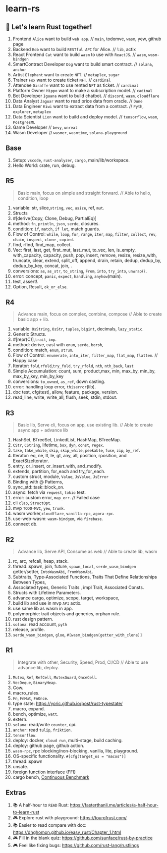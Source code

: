 # learn-rs

## 🦀 Let's learn Rust together!

1. Frontend `Alice` want to build `web app`. // `main`, todomvc, `wasm`, yew, github page
1. Backend `Bob` want to build `RESTful API` for Alice. // `lib`, actix
1. React Frontend `Cat` want to build `wasm` to use with `ReactJS`. // `wasm`, `wasm-bindgen`
1. SmartContract Developer `Dog` want to build smart contract. // `solana`, `anchor`
1. Artist `Elephant` want to create `NFT`. // `metaplex`, `sugar`
1. Trainer `Fox` want to create ticket `NFT`. // `cardinal`
1. Attendee `Giraffe` want to use rented `NFT` as ticket. // `cardinal`
1. Platform Owner `Hippo` want to make a subscription model. // `cadinal`
1. Bot Developer `Iguana` want to build chatbot. // `discord`, `wasm`, `cloudflare`
1. Data Analyst `Jaguar` want to read price data from oracle. // `Dune`
1. Data Engineer `Kiwi` want to extract data from a contract. // `Pyth`, `explorer`, `metaplex`
1. Data Scientist `Lion` want to build and deploy model. // `tensorflow`, `wasm`, `PostgresML`
1. Game Developer // `bevy`, `unreal`
1. Wasm Developer // `wasmer`, `wasmtime`, `solana-playground`

## Base

1. Setup: `vscode`, `rust-analyzer`, `cargo`, main/lib/workspace.
1. Hello World: crate, run, debug.

## R5

> Basic main, focus on simple and straight forward. // Able to hello, condition, loop

1. variable: str, slice,`string`, `vec`, `usize`, ref, `mut`.
1. Structs
1. #[derive(Copy, Clone, Debug, PartialEq)]
1. method: `fn`, `println`, `json`, `serde`, closures.
1. condition: `if`, `match`, `if let`, match guards.
1. Flow of Control: `while`, `loop`, `for`, `range`, `iter`, `map`, `filter`, `collect`, `rev`, `chain`, `inspect`, `clone` , `copied`.
1. find, rfind, find_map, collect.
1. Vec: first, last, get, first_mut, last_mut, to_vec, len, is_empty, with_capacity, capacity, push, pop, insert, remove, resize, resize_with, truncate, clear, extend, split_off, append, drain, retain, dedup, dedup_by, dedup_by_key, concat, join, .
1. conversions: `as`, `as_str`, `to_string`, `From`, `into`, `try_into`, `unwrap`/`?`.
1. error: concept, `panic`, `expect`, `handling`, `anyhow`(main).
1. test, assert!.
1. Option, Result, `ok_or_else`.

## R4

> Advance main, focus on complex, combine, compose // Able to create basic app + lib.

1. variable: `OsString`, `OsStr`, `tuples`, `bigint`, decimals, `lazy_static`.
1. Generic Structs.
1. #[repr(C)],`trait`, `imp`.
1. method: derive, cast with `enum`, `serde`, `borsh`,
1. condition: match, `enum`, `strum`.
1. Flow of Control: `enumerate`, `into_iter`, `filter_map`, `flat_map`, `flatten`. // Happy case
1. Iterator: `fold`,`rfold`,`try_fold`, `try_rfold`, `nth`, `nth_back`, `last`
1. Simple Accumulation: count, sum, product,max, min, max_by, min_by, max_by_key, min_by_key
1. conversions: `to_owned`, `as_ref`, down casting.
1. error: handling loop error, `thiserror`(lib).
1. doc test, cfg(test), allow, feature, package, version.
1. read_line, write, write_all, flush, seek, stdin, stdout.

## R3

> Basic lib, Serve cli, focus on app, use existing lib. // Able to create async app + advance lib

1. HashSet, BTreeSet, LinkedList, HashMap, BTreeMap.
1. `CStr`, `CString`, lifetime, `box`, `dyn`, `const`, `regex`.
1. `take`, `take_while`, `skip`, `skip_while`, `peekable`, `fuse`, `zip`, `by_ref`.
1. Iterator: eq, ne, lt, le, gt, any, all, position, rposition, and ExactSizeIterator.
1. entry, or_insert, or_insert_with, and_modify.
1. extends, partition, for_each and try_for_each.
1. custom struct, module, `Value`, `JsValue`, `JsError`
1. Binding with @ Patterns,
1. sync_std::task::block_on.
1. async: fetch via `reqwest`, `tokio` test.
1. error: custom error, `map_err`. // Failed case
1. cli `clap`, `StructOpt`.
1. mvp `TODO-MVC`, `yew`, `trunk`.
1. wasm worker,`cloudflare`, `vanilla-rpc`, `agora-rpc`.
1. use-web-wasm: `wasm-bindgen`, via `firebase`.
1. connect db.

## R2

> Advance lib, Serve API, Consume as web // Able to create lib, wasm

1. rc, arc, refcall, heap, stack.
1. thread::spawn, join, future, `spawn_local`, `serde_wasm_bindgen` getter/setter, `IntoWasmAbi`, `FromWasmAbi`.
1. Subtraits, Type-Associated Functions, Traits That Define Relationships Between Types,
1. Associated types, Generic Traits , impl Trait, Associated Consts.
1. Structs with Lifetime Parameters.
1. advance cargo, optimize, scope, target, workspace,
1. build lib and use in mvp `API` actix.
1. use same lib as wasm in app.
1. polymorphic: trait objects and generics, orphan rule.
1. rust design pattern.
1. `solana`: read account, `pyth`
1. release, profile.
1. `serde_wasm_bindgen`, `gloo`, `#[wasm_bindgen(getter_with_clone)]`

## R1

> Integrate with other, Security, Speed, Prod, CI/CD // Able to use advance lib, deploy.

1. `Mutex`, `Ref`, `RefCell`, `MutexGuard`, `OnceCell`.
1. `VecDeque`, `BinaryHeap`.
1. Cow.
1. macro_rules.
1. `Fn`, `FnMut`, `FnOnce`.
1. type state: https://yoric.github.io/post/rust-typestate/
1. macro, expand.
1. bench, optimize, `watt`.
1. extern.
1. `solana`: read/write `counter`, cpi.
1. `anchor`: read `tulip`, `friktion`.
1. `tensorflow`.
1. deploy: docker, `cloud run`, multi-stage, build caching.
1. deploy: github page, github action.
1. `wasm-rpc`, rpc blocking/non-blocking, vanilla, lite, playground.
1. OS-specific functionality. `#[cfg(target_os = "macos")]`
1. thread::spawn
1. unsafe.
1. foreign function interface (FFI)
1. cargo bench, [Continuous Benchmark](https://github.com/marketplace/actions/continuous-benchmark)

## Extras

1. 📚 A half-hour to `READ` Rust: https://fasterthanli.me/articles/a-half-hour-to-learn-rust
1. 🎮 Explore rust with playground: https://tourofrust.com/
1. 📚 Easier to read compare with doc: https://dhghomon.github.io/easy_rust/Chapter_1.html
1. 🎮 Fill in the blank quiz: https://github.com/sunface/rust-by-practice
1. 🎮 Feel like fixing bugs: https://github.com/rust-lang/rustlings
